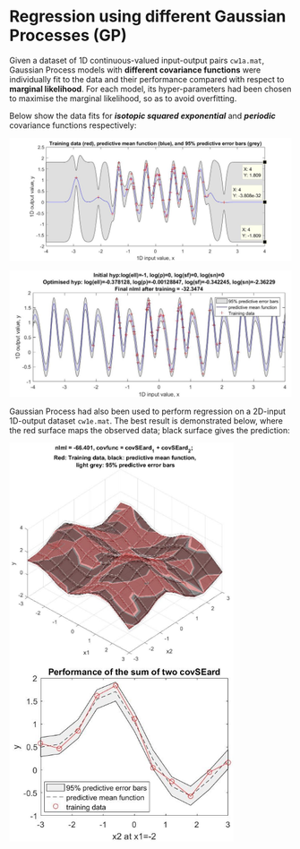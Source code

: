 # Regression using different Gaussian Processes (GP)

Given a dataset of 1D continuous-valued input-output pairs `cw1a.mat`, Gaussian Process models with **different covariance functions** were individually fit to the data and their performance compared with respect to **marginal likelihood**. For each model, its hyper-parameters had been chosen to maximise the marginal likelihood, so as to avoid overfitting.

Below show the data fits for ***isotopic squared exponential*** and ***periodic*** covariance functions respectively:

<p align="center">
  <img width=600 src="demo_images/a_result.jpg">
</p>

<p align="center">
  <img width=530 src="demo_images/c_result.jpg">
</p>

Gaussian Process had also been used to perform regression on a 2D-input 1D-output dataset `cw1e.mat`. The best result is demonstrated below, where the red surface maps the observed data; black surface gives the prediction:

<p float="center">
  <img align="middle" width=400 src="demo_images/e_result_prediction_covSum.jpg" \>
  <img align="middle" width=400 src="demo_images/e_result_performance_covSum.jpg" \>
</p>
